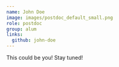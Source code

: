 ```yaml
---
name: John Doe
image: images/postdoc_default_small.png
role: postdoc
group: alum
links:
  github: john-doe
---
```


This could be you! Stay tuned!
